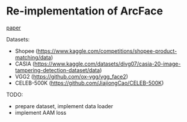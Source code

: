 # Re-implementation of ArcFace

[paper](!https://arxiv.org/pdf/1801.07698)

Datasets: 
- Shopee (https://www.kaggle.com/competitions/shopee-product-matching/data)
- CASIA (https://www.kaggle.com/datasets/divg07/casia-20-image-tampering-detection-dataset/data) 
- VGG2 (https://github.com/ox-vgg/vgg_face2)
- CELEB-500K (https://github.com/JiajiongCao/CELEB-500K)

TODO: 
- prepare dataset, implement data loader
- implement AAM loss


